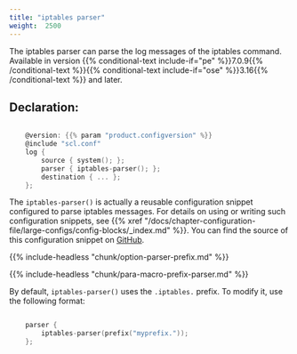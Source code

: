 ```yaml
---
title: "iptables parser"
weight:  2500
---
```

<!-- DISCLAIMER: This file is based on the syslog-ng Open Source Edition documentation https://github.com/balabit/syslog-ng-ose-guides/commit/2f4a52ee61d1ea9ad27cb4f3168b95408fddfdf2 and is used under the terms of The syslog-ng Open Source Edition Documentation License. The file has been modified by Axoflow. -->

The iptables parser can parse the log messages of the iptables command. Available in version {{% conditional-text include-if="pe" %}}7.0.9{{% /conditional-text %}}{{% conditional-text include-if="ose" %}}3.16{{% /conditional-text %}} and later.


## Declaration:

```c

    @version: {{% param "product.configversion" %}}
    @include "scl.conf"
    log {
        source { system(); };
        parser { iptables-parser(); };
        destination { ... };
    };

```


The `iptables-parser()` is actually a reusable configuration snippet configured to parse iptables messages. For details on using or writing such configuration snippets, see {{% xref "/docs/chapter-configuration-file/large-configs/config-blocks/_index.md" %}}. You can find the source of this configuration snippet on [GitHub](https://github.com/syslog-ng/syslog-ng/blob/master/scl/iptables/iptables.conf).


{{% include-headless "chunk/option-parser-prefix.md" %}}

{{% include-headless "chunk/para-macro-prefix-parser.md" %}}

By default, `iptables-parser()` uses the `.iptables.` prefix. To modify it, use the following format:

```c

    parser { 
        iptables-parser(prefix("myprefix.")); 
    };

```

